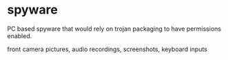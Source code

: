 # spyware

PC based spyware that would rely on trojan packaging to have permissions enabled. 

front camera pictures,
audio recordings,
screenshots,
keyboard inputs

